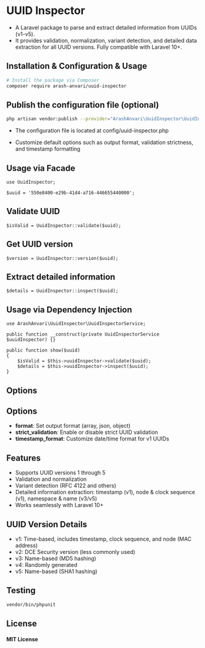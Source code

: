 # UUID Inspector

* A Laravel package to parse and extract detailed information from UUIDs (v1-v5).
* It provides validation, normalization, variant detection, and detailed data extraction for all UUID versions. Fully compatible with Laravel 10+.

## Installation & Configuration & Usage
```bash
# Install the package via Composer
composer require arash-anvari/uuid-inspector
```

## Publish the configuration file (optional)
```bash
php artisan vendor:publish --provider="ArashAnvari\UuidInspector\UuidInspectorServiceProvider" --tag="config"
```

* The configuration file is located at config/uuid-inspector.php

* Customize default options such as output format, validation strictness, and timestamp formatting

## Usage via Facade
```
use UuidInspector;

$uuid = '550e8400-e29b-41d4-a716-446655440000';
```

## Validate UUID
```
$isValid = UuidInspector::validate($uuid);
```

## Get UUID version
```
$version = UuidInspector::version($uuid);
```

## Extract detailed information
```
$details = UuidInspector::inspect($uuid);
```

## Usage via Dependency Injection
```
use ArashAnvari\UuidInspector\UuidInspectorService;

public function __construct(private UuidInspectorService $uuidInspector) {}

public function show($uuid)
{
    $isValid = $this->uuidInspector->validate($uuid);
    $details = $this->uuidInspector->inspect($uuid);
}
```

## Options
## Options

* **format**: Set output format (array, json, object)  
* **strict_validation**: Enable or disable strict UUID validation  
* **timestamp_format**: Customize date/time format for v1 UUIDs


## Features
* Supports UUID versions 1 through 5
* Validation and normalization
* Variant detection (RFC 4122 and others)
* Detailed information extraction: timestamp (v1), node & clock sequence (v1), namespace & name (v3/v5)
* Works seamlessly with Laravel 10+

## UUID Version Details
* v1: Time-based, includes timestamp, clock sequence, and node (MAC address)
* v2: DCE Security version (less commonly used)
* v3: Name-based (MD5 hashing)
* v4: Randomly generated
* v5: Name-based (SHA1 hashing)

## Testing
```bash
vendor/bin/phpunit
```

## License
#### MIT License

